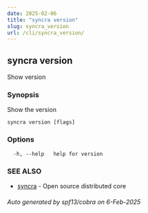 ```yaml
---
date: 2025-02-06
title: "syncra version"
slug: syncra_version
url: /cli/syncra_version/
---
```

## syncra version

Show version

### Synopsis

Show the version

```
syncra version [flags]
```

### Options

```
  -h, --help   help for version
```

### SEE ALSO

* [syncra](/cli/syncra/)	 - Open source distributed core

###### Auto generated by spf13/cobra on 6-Feb-2025
